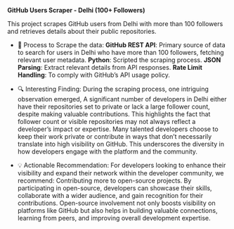 **GitHub Users Scraper - Delhi (100+ Followers)**

This project scrapes GitHub users from Delhi with more than 100 followers and retrieves details about their public repositories.

- 🚀 Process to Scrape the data: **GitHub REST API**: Primary source of data to search for users in Delhi who have more than 100 followers, fetching relevant user metadata. **Python**: Scripted the scraping process. **JSON Parsing**: Extract relevant details from API responses. **Rate Limit Handling**: To comply with GitHub’s API usage policy.

- 🔍 Interesting Finding: During the scraping process, one intriguing observation emerged, A significant number of developers in Delhi either have their repositories set to private or lack a large follower count, despite making valuable contributions. This highlights the fact that follower count or visible repositories may not always reflect a developer’s impact or expertise. Many talented developers choose to keep their work private or contribute in ways that don’t necessarily translate into high visibility on GitHub. This underscores the diversity in how developers engage with the platform and the community.

- 💡 Actionable Recommendation: For developers looking to enhance their visibility and expand their network within the developer community, we recommend: Contributing more to open-source projects. By participating in open-source, developers can showcase their skills, collaborate with a wider audience, and gain recognition for their contributions. Open-source involvement not only boosts visibility on platforms like GitHub but also helps in building valuable connections, learning from peers, and improving overall development expertise.


